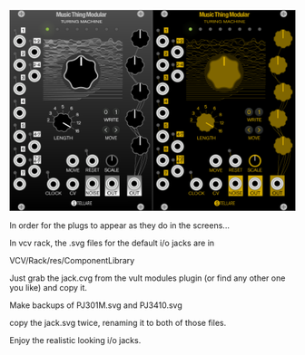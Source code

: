 ![StellareThemes](StellareModularDemo.png)

In order for the plugs to appear as they do in the screens...

In vcv rack, the .svg files for the default i/o jacks are in

VCV/Rack/res/ComponentLibrary

Just grab the jack.cvg from the vult modules plugin (or find any other one you like) and copy it.

Make backups of PJ301M.svg and PJ3410.svg

copy the jack.svg twice, renaming it to both of those files.

Enjoy the realistic looking i/o jacks.
